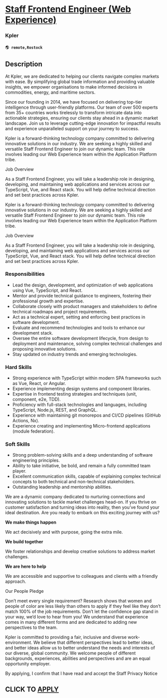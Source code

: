 # [Staff Frontend Engineer (Web Experience)](https://www.remotewlb.com/apply/staff-frontend-engineer-web-experience)  
### Kpler  
#### `🌎 remote,Rostock`  

## Description

At Kpler, we are dedicated to helping our clients navigate complex markets with ease. By simplifying global trade information and providing valuable insights, we empower organisations to make informed decisions in commodities, energy, and maritime sectors.

  

Since our founding in 2014, we have focused on delivering top-tier intelligence through user-friendly platforms. Our team of over 500 experts from 35+ countries works tirelessly to transform intricate data into actionable strategies, ensuring our clients stay ahead in a dynamic market landscape. Join us to leverage cutting-edge innovation for impactful results and experience unparalleled support on your journey to success.

  

  

Kpler is a forward-thinking technology company committed to delivering innovative solutions in our industry. We are seeking a highly skilled and versatile Staff Frontend Engineer to join our dynamic team. This role involves leading our Web Experience team within the Application Platform tribe.

  

Job Overview

  

As a Staff Frontend Engineer, you will take a leadership role in designing, developing, and maintaining web applications and services across our TypeScript, Vue, and React stack. You will help define technical direction and set best practices across Kpler.

  

  

Kpler is a forward-thinking technology company committed to delivering innovative solutions in our industry. We are seeking a highly skilled and versatile Staff Frontend Engineer to join our dynamic team. This role involves leading our Web Experience team within the Application Platform tribe.

  

Job Overview

  

As a Staff Frontend Engineer, you will take a leadership role in designing, developing, and maintaining web applications and services across our TypeScript, Vue, and React stack. You will help define technical direction and set best practices across Kpler.

  

  

### Responsibilities

* Lead the design, development, and optimization of web applications using Vue, TypeScript, and React.
* Mentor and provide technical guidance to engineers, fostering their professional growth and expertise.
* Collaborate closely with product managers and stakeholders to define technical roadmaps and project requirements.
* Act as a technical expert, setting and enforcing best practices in software development.
* Evaluate and recommend technologies and tools to enhance our development stack.
* Oversee the entire software development lifecycle, from design to deployment and maintenance, solving complex technical challenges and proposing innovative solutions.
* Stay updated on industry trends and emerging technologies.

  

### Hard Skills

* Strong experience with TypeScript within modern SPA frameworks such as Vue, React, or Angular.
* Experience implementing design systems and component libraries.
* Expertise in frontend testing strategies and techniques (unit, component, e2e, TDD).
* Proficiency with full-stack technologies and languages, including TypeScript, Node.js, REST, and GraphQL.
* Experience with maintaining git monorepos and CI/CD pipelines (GitHub Actions, Nx).
* Experience creating and implementing Micro-frontend applications (module federation).

  

### Soft Skills

* Strong problem-solving skills and a deep understanding of software engineering principles.
* Ability to take initiative, be bold, and remain a fully committed team player.
* Excellent communication skills, capable of explaining complex technical concepts to both technical and non-technical stakeholders.
* Outstanding leadership and mentorship abilities.

  

We are a dynamic company dedicated to nurturing connections and innovating solutions to tackle market challenges head-on. If you thrive on customer satisfaction and turning ideas into reality, then you’ve found your ideal destination. Are you ready to embark on this exciting journey with us?

  

 **We make things happen**

We act decisively and with purpose, going the extra mile.

  

 **We build together**

We foster relationships and develop creative solutions to address market challenges.

  

 **We are here to help**

We are accessible and supportive to colleagues and clients with a friendly approach.

  

  

Our People Pledge

  

Don’t meet every single requirement? Research shows that women and people of color are less likely than others to apply if they feel like they don’t match 100% of the job requirements. Don’t let the confidence gap stand in your way, we’d love to hear from you! We understand that experience comes in many different forms and are dedicated to adding new perspectives to the team.

  

Kpler is committed to providing a fair, inclusive and diverse work-environment. We believe that different perspectives lead to better ideas, and better ideas allow us to better understand the needs and interests of our diverse, global community. We welcome people of different backgrounds, experiences, abilities and perspectives and are an equal opportunity employer.

  

  

  

By applying, I confirm that I have read and accept the Staff Privacy Notice

  
## CLICK TO [APPLY](https://www.remotewlb.com/apply/staff-frontend-engineer-web-experience)

